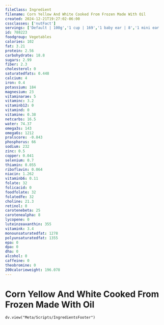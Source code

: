 ```yaml
---
fileClass: Ingredient
filename: Corn Yellow And White Cooked From Frozen Made With Oil
created: 2024-12-21T19:27:02-06:00
cssclasses: ['nutFact']
servings: ['Default | 100g','1 cup | 169','1 baby ear | 8','1 mini ear or cobette (2-1/2" to 3" long) | 58','10 oz frozen package yields | 281','1 linear inch | 18']
id: 788223
foodgroup: Vegetables
calories: 102
fat: 3.21
protein: 2.56
carbohydrate: 18.8
sugars: 2.99
fiber: 2.3
cholesterol: 0
saturatedfats: 0.448
calcium: 4
iron: 0.4
potassium: 184
magnesium: 23
vitaminarae: 5
vitaminc: 3.2
vitaminb12: 0
vitamind: 0
vitamine: 0.38
netcarbs: 16.5
water: 74.37
omega3s: 143
omega6s: 1212
pralscore: -0.843
phosphorus: 66
sodium: 232
zinc: 0.5
copper: 0.041
selenium: 0.7
thiamin: 0.055
riboflavin: 0.064
niacin: 1.262
vitaminb6: 0.11
folate: 32
folicacid: 0
foodfolate: 32
folatedfe: 32
choline: 21.3
retinol: 0
carotenebeta: 25
carotenealpha: 8
lycopene: 0
luteinzeaxanthin: 355
vitamink: 3.4
monounsaturatedfat: 1278
polyunsaturatedfat: 1355
epa: 0
dpa: 0
dha: 0
alcohol: 0
caffeine: 0
theobromine: 0
200calorieweight: 196.078
---
```


# Corn Yellow And White Cooked From Frozen Made With Oil

```dataviewjs
dv.view("Meta/Scripts/IngredientsFooter")
```